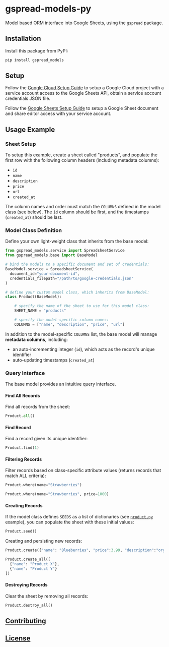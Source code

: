 # gspread-models-py

Model based ORM interface into Google Sheets, using the `gspread` package.

## Installation

Install this package from PyPI:

```sh
pip install gspread_models
```

## Setup

Follow the [Google Cloud Setup Guide](/admin/GOOGLE_CLOUD.md) to setup a Google Cloud project with a service account access to the Google Sheets API, obtain a service account credentials JSON file.

Follow the [Google Sheets Setup Guide](/admin/GOOGLE_SHEETS.md) to setup a Google Sheet document and share editor access with your service account.

## Usage Example

### Sheet Setup

To setup this example, create a sheet called "products", and populate the first row with the following column headers (including metadata columns):

  + `id`
  + `name`
  + `description`
  + `price`
  + `url`
  + `created_at`

The column names and order must match the `COLUMNS` defined in the model class (see below). The `id` column should be first, and the timestamps (`created_at`) should be last.

### Model Class Definition

Define your own light-weight class that inherits from the base model:

```python
from gspread_models.service import SpreadsheetService
from gspread_models.base import BaseModel

# bind the models to a specific document and set of credentials:
BaseModel.service = SpreadsheetService(
  document_id="your-document-id",
  credentials_filepath="/path/to/google-credentials.json"
)

# define your custom model class, which inherits from BaseModel:
class Product(BaseModel):

    # specify the name of the sheet to use for this model class:
    SHEET_NAME = "products"

    # specify the model-specific column names:
    COLUMNS = ["name", "description", "price", "url"]

```

In addition to the model-specific `COLUMNS` list, the base model will manage **metadata columns**, including:
  + an auto-incrementing integer (`id`), which acts as the record's unique identifier
  + auto-updating timestamps (`created_at`)

### Query Interface

The base model provides an intuitive query interface.

#### Find All Records

Find all records from the sheet:

```py
Product.all()
```

#### Find Record

Find a record given its unique identifier:

```py
Product.find(1)
```

#### Filtering Records

Filter records based on class-specific attribute values (returns records that match ALL criteria):

```py
Product.where(name="Strawberries")

Product.where(name="Strawberries", price=1000)
```




#### Creating Records

If the model class defines `SEEDS` as a list of dictionaries (see [`product.py`](/test/models/product.py) example), you can populate the sheet with these initial values:

```py
Product.seed()
```

Creating and persisting new records:

```py
Product.create({"name": "Blueberries", "price":3.99, "description":"organic blues"})
```

```py
Product.create_all([
  {"name": "Product X"},
  {"name": "Product Y"}
])
```


#### Destroying Records

Clear the sheet by removing all records:

```py
Product.destroy_all()
```

## [Contributing](/.github/CONTRIBUTING.md)

## [License](/LICENSE)
